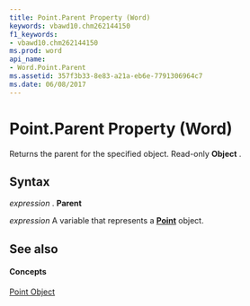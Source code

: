 ```yaml
---
title: Point.Parent Property (Word)
keywords: vbawd10.chm262144150
f1_keywords:
- vbawd10.chm262144150
ms.prod: word
api_name:
- Word.Point.Parent
ms.assetid: 357f3b33-8e83-a21a-eb6e-7791306964c7
ms.date: 06/08/2017
---
```



# Point.Parent Property (Word)

Returns the parent for the specified object. Read-only **Object** .


## Syntax

 _expression_ . **Parent**

 _expression_ A variable that represents a **[Point](point-object-word.md)** object.


## See also


#### Concepts


[Point Object](point-object-word.md)

